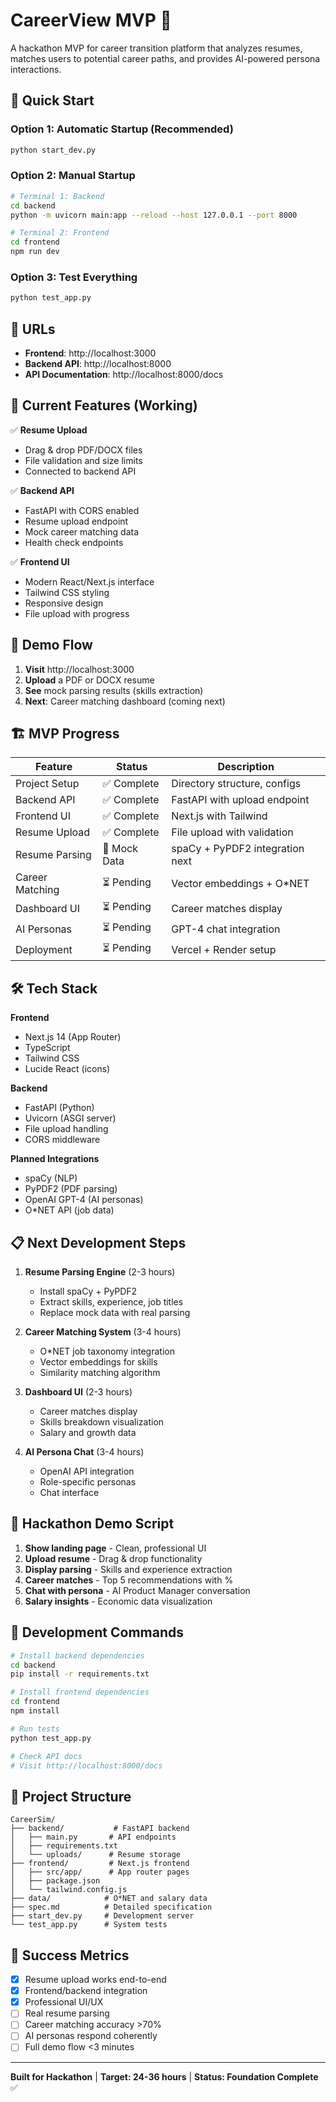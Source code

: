 # CareerView MVP 🎯

A hackathon MVP for career transition platform that analyzes resumes, matches users to potential career paths, and provides AI-powered persona interactions.

## 🚀 Quick Start

### Option 1: Automatic Startup (Recommended)
```bash
python start_dev.py
```

### Option 2: Manual Startup
```bash
# Terminal 1: Backend
cd backend
python -m uvicorn main:app --reload --host 127.0.0.1 --port 8000

# Terminal 2: Frontend  
cd frontend
npm run dev
```

### Option 3: Test Everything
```bash
python test_app.py
```

## 📍 URLs

- **Frontend**: http://localhost:3000
- **Backend API**: http://localhost:8000
- **API Documentation**: http://localhost:8000/docs

## 🎯 Current Features (Working)

✅ **Resume Upload**
- Drag & drop PDF/DOCX files
- File validation and size limits
- Connected to backend API

✅ **Backend API**
- FastAPI with CORS enabled
- Resume upload endpoint
- Mock career matching data
- Health check endpoints

✅ **Frontend UI**
- Modern React/Next.js interface
- Tailwind CSS styling
- Responsive design
- File upload with progress

## 🔄 Demo Flow

1. **Visit** http://localhost:3000
2. **Upload** a PDF or DOCX resume
3. **See** mock parsing results (skills extraction)
4. **Next**: Career matching dashboard (coming next)

## 🏗️ MVP Progress

| Feature | Status | Description |
|---------|--------|-------------|
| Project Setup | ✅ Complete | Directory structure, configs |
| Backend API | ✅ Complete | FastAPI with upload endpoint |
| Frontend UI | ✅ Complete | Next.js with Tailwind |
| Resume Upload | ✅ Complete | File upload with validation |
| Resume Parsing | 🔄 Mock Data | spaCy + PyPDF2 integration next |
| Career Matching | ⏳ Pending | Vector embeddings + O*NET |
| Dashboard UI | ⏳ Pending | Career matches display |
| AI Personas | ⏳ Pending | GPT-4 chat integration |
| Deployment | ⏳ Pending | Vercel + Render setup |

## 🛠️ Tech Stack

**Frontend**
- Next.js 14 (App Router)
- TypeScript
- Tailwind CSS
- Lucide React (icons)

**Backend**
- FastAPI (Python)
- Uvicorn (ASGI server)
- File upload handling
- CORS middleware

**Planned Integrations**
- spaCy (NLP)
- PyPDF2 (PDF parsing)
- OpenAI GPT-4 (AI personas)
- O*NET API (job data)

## 📋 Next Development Steps

1. **Resume Parsing Engine** (2-3 hours)
   - Install spaCy + PyPDF2
   - Extract skills, experience, job titles
   - Replace mock data with real parsing

2. **Career Matching System** (3-4 hours)
   - O*NET job taxonomy integration
   - Vector embeddings for skills
   - Similarity matching algorithm

3. **Dashboard UI** (2-3 hours)
   - Career matches display
   - Skills breakdown visualization
   - Salary and growth data

4. **AI Persona Chat** (3-4 hours)
   - OpenAI API integration
   - Role-specific personas
   - Chat interface

## 🎯 Hackathon Demo Script

1. **Show landing page** - Clean, professional UI
2. **Upload resume** - Drag & drop functionality
3. **Display parsing** - Skills and experience extraction
4. **Career matches** - Top 5 recommendations with %
5. **Chat with persona** - AI Product Manager conversation
6. **Salary insights** - Economic data visualization

## 🔧 Development Commands

```bash
# Install backend dependencies
cd backend
pip install -r requirements.txt

# Install frontend dependencies
cd frontend
npm install

# Run tests
python test_app.py

# Check API docs
# Visit http://localhost:8000/docs
```

## 📁 Project Structure

```
CareerSim/
├── backend/           # FastAPI backend
│   ├── main.py       # API endpoints
│   ├── requirements.txt
│   └── uploads/      # Resume storage
├── frontend/         # Next.js frontend
│   ├── src/app/      # App router pages
│   ├── package.json
│   └── tailwind.config.js
├── data/            # O*NET and salary data
├── spec.md          # Detailed specification
├── start_dev.py     # Development server
└── test_app.py      # System tests
```

## 🎉 Success Metrics

- [x] Resume upload works end-to-end
- [x] Frontend/backend integration
- [x] Professional UI/UX
- [ ] Real resume parsing
- [ ] Career matching accuracy >70%
- [ ] AI personas respond coherently
- [ ] Full demo flow <3 minutes

---

**Built for Hackathon** | **Target: 24-36 hours** | **Status: Foundation Complete** ✅
